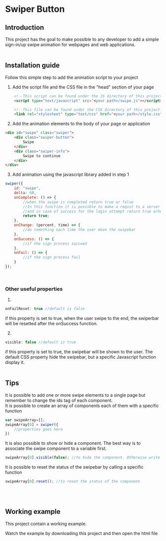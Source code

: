 # Swiper Button

## Introduction
This project has the goal to make possible to any developer to add a simple sign-in/up swipe animation for webpages and web applications.
<br><br>

## Installation guide
Follow this simple step to add the animation script to your project
1. Add the script file and the CSS file in the "head" section of your page
```HTML
    <!--This script can be found under the JS directory of this project-->
    <script type="text/javascript" src="<your path>/swipe.js"></script>

    <!--This file can be found under the CSS directory of this project-->
    <link rel="stylesheet" type="text/css" href="<your path>/style.css" />
```
2. Add the animation elements to the body of your page or application
```HTML
<div id="swipe" class="swiper">
    <div class="swiper-button">
        Swipe
    </div>
    <div class="swiper-info">
        Swipe to continue
    </div>
</div>
```
3. Add animation using the javascript library added in step 1
```JAVASCRIPT
swiper({
    id: "swipe",
    delta: 60,
    onComplete: () => {
        //when the swipe is completed return true or false
        //In this function it is possible to make a requst to a server (e.g. for user authentication)
        //and in case of success for the login attempt return true orherwise return false
        return true;
    },
    onChange: (percent, time) => {
        //do something each time the user move the swipebar
    },
    onSuccess: () => {
        //if the sign process succeed
    },
    onFail: () => {
        //if the sign process fail
    }
});
```
<br>

### Other useful properties
1.
```JAVASCRIPT
onFailReset: true //default is false
```
if this property is set to true, when the user swipe to the end, the swiperbar will be resetted after the onSuccess function.
<br>

2.
```JAVASCRIPT
visible: false //default is true
```
if this property is set to true, the swipebar will be shown to the user. The default CSS property hide the swipebar, but a specific Javascript function display it.
<br><br>

## Tips
It is possible to add one or more swipe elements to a single page but remember to change the ids tag of each component.
<br>
It is possible to create an array of components each of them with a specific function

```JAVASCRIPT
var swipeArray=[];
swipeArray[0] = swiper({
    //properties goes here
})
```
It is also possible to show or hide a component.
The best way is to associate the swipe component to a variable first.

```JAVASCRIPT
swipeArray[0].visible(false); //to hide the component. Otherwise write true.
```
It is possible to reset the status of the swipebar by calling a specific function

```JAVASCRIPT
swipeArray[0].reset(); //to reset the status of the component
```
<br><br>

## Working example

This project contain a working example.

Watch the example by downloading this project and then open the html file
